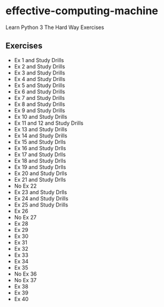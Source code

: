 # effective-computing-machine

Learn Python 3 The Hard Way Exercises

## Exercises

- Ex 1 and Study Drills
- Ex 2 and Study Drills
- Ex 3 and Study Drills
- Ex 4 and Study Drills
- Ex 5 and Study Drills
- Ex 6 and Study Drills
- Ex 7 and Study Drills
- Ex 8 and Study Drills
- Ex 9 and Study Drills
- Ex 10 and Study Drills
- Ex 11 and 12 and Study Drills
- Ex 13 and Study Drills
- Ex 14 and Study Drills
- Ex 15 and Study Drlls
- Ex 16 and Study Drlls
- Ex 17 and Study Drlls
- Ex 18 and Study Drlls
- Ex 19 and Study Drlls
- Ex 20 and Study Drlls
- Ex 21 and Study Drlls
- No Ex 22
- Ex 23 and Study Drlls
- Ex 24 and Study Drills
- Ex 25 and Study Drills
- Ex 26
- No Ex 27
- Ex 28
- Ex 29
- Ex 30
- Ex 31
- Ex 32
- Ex 33
- Ex 34
- Ex 35
- No Ex 36
- No Ex 37
- Ex 38
- Ex 39
- Ex 40
